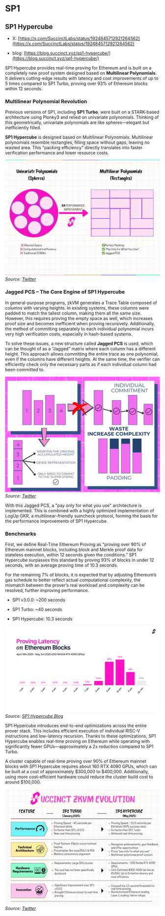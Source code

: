 # SP1

## SP1 Hypercube

* X: [https://x.com/SuccinctLabs/status/1924845712921264562](https://x.com/SuccinctLabs/status/1924845712921264562)

* blog: [https://blog.succinct.xyz/sp1-hypercube/](https://blog.succinct.xyz/sp1-hypercube/)

SP1 Hypercube provides real-time proving for Ethereum and is built on a completely new proof system designed based on **Multilinear Polynomials**. It delivers cutting-edge results with latency and cost improvements of up to 5 times compared to SP1 Turbo, proving over 93% of Ethereum blocks within 12 seconds.

### Multilinear Polynomial Revolution

Previous versions of SP1, including **SP1 Turbo**, were built on a STARK-based architecture using Plonky3 and relied on univariate polynomials. Thinking of this geometrically, univariate polynomials are like spheres—elegant but inefficiently filled.

**SP1 Hypercube** is designed based on Multilinear Polynomials. Multilinear polynomials resemble rectangles, filling space without gaps, leaving no wasted area. This "packing efficiency" directly translates into faster verification performance and lower resource costs.

![Multilinear vs Univariate Polynomials](./img/sp11.png)
*Source: [Twitter](https://x.com/calicocat2025/status/1928674456022691974)*


### Jagged PCS – The Core Engine of SP1 Hypercube

In general-purpose programs, zkVM generates a Trace Table composed of columns with varying heights. In existing systems, these columns were padded to match the tallest column, making them all the same size. However, this requires proving the empty space as well, which increases proof size and becomes inefficient when proving recursively. Additionally, the method of committing separately to each individual polynomial incurs very high verification costs, especially in hash-based systems.

To solve these issues, a new structure called **Jagged PCS** is used, which can be thought of as a “Jagged” matrix where each column has a different height. This approach allows committing the entire trace as one polynomial, even if the columns have different heights. At the same time, the verifier can efficiently check only the necessary parts as if each individual column had been committed to.

![Jagged PCS Architecture](./img/sp12.png)
*Source: [Twitter](https://x.com/Liu_xoke/status/1925602251294613906)*

With this Jagged PCS, a "pay only for what you use" architecture is implemented. This is combined with a highly optimized implementation of LogUp GKR, a multilinear-friendly sumcheck protocol, forming the basis for the performance improvements of SP1 Hypercube.

### Benchmarks

First, we define Real-Time Ethereum Proving as “proving over 90% of Ethereum mainnet blocks, including block and Merkle proof data for stateless execution, within 12 seconds given the conditions.” SP1 Hypercube surpasses this standard by proving 93% of blocks in under 12 seconds, with an average proving time of 10.3 seconds.

For the remaining 7% of blocks, it is expected that by adjusting Ethereum’s gas schedule to better reflect actual computational complexity, the mismatch between the prover’s real workload and complexity can be resolved, further improving performance.

- SP1 v3.0.0: ~200 seconds

- SP1 Turbo: ~40 seconds

- SP1 Hypercube: 10.3 seconds

![SP1 Performance Comparison](./img/sp13.png)
*Source: [SP1 Hypercube Blog](https://blog.succinct.xyz/sp1-hypercube/)*

SP1 Hypercube introduces end-to-end optimizations across the entire prover stack. This includes efficient execution of individual RISC-V instructions and low-latency recursion. Thanks to these optimizations, SP1 Hypercube enables real-time proving on Ethereum while operating with significantly fewer GPUs—approximately a 2x reduction compared to SP1 Turbo.

A cluster capable of real-time proving over 90% of Ethereum mainnet blocks with SP1 Hypercube requires about 160 RTX 4090 GPUs, which can be built at a cost of approximately $300,000 to $400,000. Additionally, using more cost-efficient hardware could reduce the cluster build cost to around $100,000.

![SP1 Hypercube Cost Analysis](./img/sp14.png)
*Source: [Twitter](https://x.com/calicocat2025/status/1928674456022691974)*